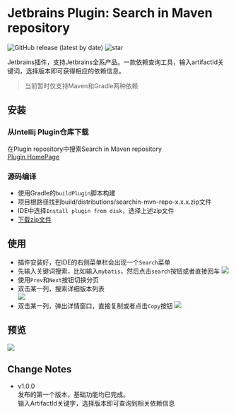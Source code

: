 # Jetbrains Plugin: Search in Maven repository

![GitHub release (latest by date)](https://img.shields.io/github/v/release/kimentanm/search-in-mvn-repo?label=version&style=flat-square&logo=github&color=green)
![star](https://img.shields.io/github/stars/kimentanm/search-in-mvn-repo?style=flat-square&logo=github)

Jetbrains插件，支持Jetbrains全系产品。一款依赖查询工具，输入artifactId关键词，选择版本即可获得相应的依赖信息。

> 当前暂时仅支持Maven和Gradle两种依赖

## 安装  
### 从Intellij Plugin仓库下载
在Plugin repository中搜索Search in Maven repository  
[Plugin HomePage](https://plugins.jetbrains.com/plugin/16373-search-in-maven-repository)

### 源码编译
- 使用Gradle的`buildPlugin`脚本构建  
- 项目根路径找到build/distributions/searchin-mvn-repo-x.x.x.zip文件  
- IDE中选择`Install plugin from disk`，选择上述zip文件
- [下载zip文件](http://upload.kimen.com.cn/#/s/vmIj)

## 使用
 - 插件安装好，在IDE的右侧菜单栏会出现一个`Search`菜单  
 - 先输入关键词搜索，比如输入`mybatis`，然后点击`search`按钮或者直接回车
 ![](https://cdn.jsdelivr.net/gh/kimentanm/image-store/img/20210322214817.png)
 - 使用`Prev`和`Next`按钮切换分页
 - 双击某一列，搜索详细版本列表  
![](https://cdn.jsdelivr.net/gh/kimentanm/image-store/img/20210322214918.png)
 - 双击某一列，弹出详情窗口，直接复制或者点击`Copy`按钮
 ![](https://cdn.jsdelivr.net/gh/kimentanm/image-store/img/20210322214646.png)

## 预览
![](https://cdn.jsdelivr.net/gh/kimentanm/image-store/img/20210322230202.png)

## Change Notes
- v1.0.0   
发布的第一个版本，基础功能均已完成。  
输入ArtifactId关键字，选择版本即可查询到相关依赖信息  





